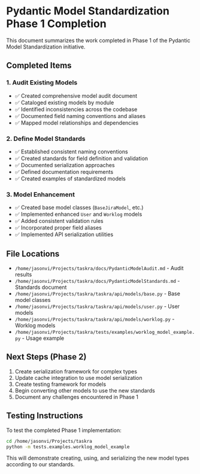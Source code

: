 # Pydantic Model Standardization Phase 1 Completion

This document summarizes the work completed in Phase 1 of the Pydantic Model Standardization initiative.

## Completed Items

### 1. Audit Existing Models
- ✅ Created comprehensive model audit document
- ✅ Cataloged existing models by module
- ✅ Identified inconsistencies across the codebase
- ✅ Documented field naming conventions and aliases
- ✅ Mapped model relationships and dependencies

### 2. Define Model Standards
- ✅ Established consistent naming conventions
- ✅ Created standards for field definition and validation
- ✅ Documented serialization approaches
- ✅ Defined documentation requirements
- ✅ Created examples of standardized models

### 3. Model Enhancement
- ✅ Created base model classes (`BaseJiraModel`, etc.)
- ✅ Implemented enhanced `User` and `Worklog` models
- ✅ Added consistent validation rules
- ✅ Incorporated proper field aliases
- ✅ Implemented API serialization utilities

## File Locations

- `/home/jasonvi/Projects/taskra/docs/PydanticModelAudit.md` - Audit results
- `/home/jasonvi/Projects/taskra/docs/PydanticModelStandards.md` - Standards document
- `/home/jasonvi/Projects/taskra/taskra/api/models/base.py` - Base model classes
- `/home/jasonvi/Projects/taskra/taskra/api/models/user.py` - User models
- `/home/jasonvi/Projects/taskra/taskra/api/models/worklog.py` - Worklog models
- `/home/jasonvi/Projects/taskra/tests/examples/worklog_model_example.py` - Usage example

## Next Steps (Phase 2)

1. Create serialization framework for complex types
2. Update cache integration to use model serialization
3. Create testing framework for models
4. Begin converting other models to use the new standards
5. Document any challenges encountered in Phase 1

## Testing Instructions

To test the completed Phase 1 implementation:

```bash
cd /home/jasonvi/Projects/taskra
python -m tests.examples.worklog_model_example
```

This will demonstrate creating, using, and serializing the new model types according to our standards.
